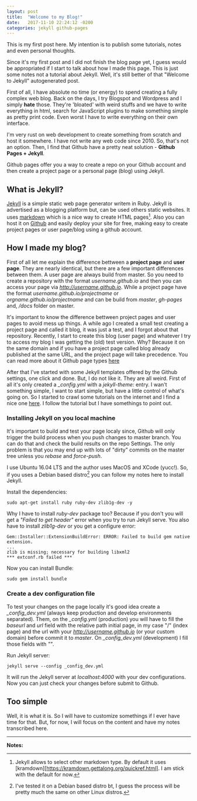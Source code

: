 ```yaml
---
layout: post
title:  "Welcome to my Blog!"
date:   2017-11-10 22:24:12 -0200
categories: jekyll github-pages
---
```


This is my first post here. My intention is to publish some tutorials, notes and even personal thoughts. 

Since it's my first post and I did not finish the blog page yet, I guess would be appropriated if I start to talk about how I made this page. This is just some notes not a tutorial about Jekyll. Well, it's still better of that "Welcome to Jekyll" autogenerated post.

First of all, I have absolute no time (or energy) to spend creating a fully complex web blog. Back on the days, I try Blogspot and Wordpress and I simply **hate** those. They're 'bloated' with weird stuffs and we have to write everything in html, search for JavaScript plugins to make something simple as pretty print code. Even worst I have to write everything on their own interface.

I'm very rust on web development to create something from scratch and host it somewhere. I have not write any web code since 2010. So, that's not an option. Then, I find that Github have a pretty neat solution - **Github Pages + Jekyll**.
 
Github pages offer you a way to create a repo on your Github account and then create a project page or a personal page (blog) using Jekyll.

## What is Jekyll?

[Jekyll][jekyll_page] is a simple static web page generator writem in Ruby. Jekyll is advertised as a blogging platform but, can be used others static websites. It uses [markdown][markdown_site] which is a nice way to create HTML pages[^1]. Also you can host it on [Github][github_pages] and easily deploy your site for free, making easy to create project pages or user page/blog using a github account.

## How I made my blog?

First of all let me explain the difference bettween a **project page** and **user page**. They are nearly identical, but there are a few important differences between them. A user page are always build from master. So you need to create a repository with the format *username.github.io* and then you can access your page via *http://username.github.io*. While a project page have the format *username.github.io/projectname* or *orgname.github.io/projectname* and can be build from *master*, *gh-pages* and, */docs* folder on master. 

It's important to know the difference bettween project pages and user pages to avoid mess up things. A while ago I created a small test creating a project page and called it blog, it was just a test, and I forgot about that repository. Recently, I start to create this blog (user page) and whatever I try to access my blog I was getting the (old) test version. Why? Because it on the same domain and if you have a project page called blog already published at the same URL, and the project page will take precedence. You can read more about it Github page types [here][github_pages_help]

After that I've started with some Jekyll templates offered by the Github settings, one click and done. But, I do not like it. They are all weird. First of all it's only created a *_config.yml* with a *jekyll-theme:* entry. I wan't something simple, I want to start simple, but have a little control of what's going on. So I started to crawl some tutorials on the internet and I find a nice one [here][tutorial_jekyll]. I follow the tutorial but I have somethings to point out.

### Installing Jekyll on you local machine

It's important to build and test your page localy since, Github will only trigger the build process when you push changes to master branch. You can do that and check the build results on the repo Settings. The only problem is that you may end up with lots of "dirty" commits on the master tree unless you *rebase* and *force-push*.
 
I use Ubuntu 16.04 LTS and the author uses MacOS and XCode (yucc!). So, if you uses a Debian based distro[^2] you can follow my notes here to install Jekyll. 

Install the dependencies:

```console
sudo apt-get install ruby ruby-dev zlib1g-dev -y

```

Why I have to install *ruby-dev* package too? Because if you don't you will get a *"Failed to get header"* error when you try to run Jekyll serve. You also have to install *zlib1g-dev* or you get a configure error:


```console
Gem::Installer::ExtensionBuildError: ERROR: Failed to build gem native extension.
...
zlib is missing; necessary for building libxml2
*** extconf.rb failed ***
```

Now you can install Bundle:

```console
sudo gem install bundle 
```

### Create a dev configuration file

To test your changes on the page locally it's good idea create a *_config_dev.yml* (always keep production and develop environments separated). Them, on the *_config.yml* (production) you will have to fill the *baseurl* and *url* field with the relative path initial page, in my case "/" (index page) and the url with your *http://username.github.io* (or your custom domain) before commit it to *master*. On *_config_dev.yml* (development) I fill those fields with *""*.

Run Jekyll server:

```console
jekyll serve --config _config_dev.yml

```
It will run the Jekyll server at *localhost:4000* with your dev configurations. Now you can just check your changes before submit to Github.

## Too simple

Well, it is what it is. So I will have to customize somethings if I ever have time for that. But, for now, I will focus on the content and have my notes transcribed here.

* * *

**Notes:**

[^1]: Jekyll allows to select other markdown type. By default it uses [kramdown][https://kramdown.gettalong.org/quickref.html]. I am stick with the default for now.
[^2]: I've tested it on a Debian based distro bt, I guess the process will be pretty much the same on other Linux distros.

[markdown_site]: https://github.com/adam-p/markdown-here/wiki/Markdown-Cheatsheet
[jekyll_page]: https://jekyllrb.com/
[github_pages]: https://pages.github.com/
[github_pages_help]: https://help.github.com/articles/user-organization-and-project-pages/
[tutorial_jekyll]: https://www.taniarascia.com/make-a-static-website-with-jekyll/
